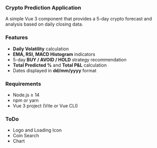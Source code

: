 ### Crypto Prediction Application

A simple Vue 3 component that provides a 5-day crypto forecast and analysis based on daily closing data.

### Features

- **Daily Volatility** calculation
- **EMA, RSI, MACD Histogram** indicators
- 5-day **BUY / AVOID / HOLD** strategy recommendation
- **Total Predicted %** and **Total P&L** calculation
- Dates displayed in **dd/mm/yyyy** format

### Requirements

- Node.js ≥ 14
- npm or yarn
- Vue 3 project (Vite or Vue CLI)

### ToDo

- Logo and Loading Icon
- Coin Search
- Chart

